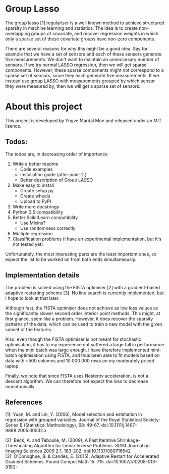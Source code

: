 # Group Lasso
The group lasso [1] regulariser is a well known method to achieve structured sparsity
in machine learning and statistics. The idea is to create non-overlapping groups of
covariate, and recover regression weights in which only a sparse set of these covariate
groups have non-zero components.

There are several reasons for why this might be a good idea. Say for example that we have
a set of sensors and each of these sensors generate five measurements. We don't want 
to maintain an unneccesary number of sensors. If we try normal LASSO regression, then
we will get sparse components. However, these sparse components might not correspond
to a sparse set of sensors, since they each generate five measurements. If we instead
use group LASSO with measurements grouped by which sensor they were measured by, then
we will get a sparse set of sensors.

# About this project
This project is developed by Yngve Mardal Moe and released under an MIT lisence.

## Todos:
The todos are, in decreasing order of importance

 1. Write a better readme
    - Code examples
    - Installation guide (after point 2.)
    - Better description of Group LASSO
 2. Make easy to install
    - Create setup.py
    - Create wheels
    - Upload to PyPI
 3. Write more docstrings
 4. Python 3.5 compatibility
 5. Better ScikitLearn compatibility
    - Use Mixins?
    - Use randomness correctly
 6. Multiple regression
 7. Classification problems (I have an experimental implementation, but it's not tested yet)

Unfortunately, the most interesting parts are the least important ones, so expect the list
to be worked on from both ends simultaneously.

## Implementation details
The problem is solved using the FISTA optimiser [2] with a gradient-based adaptive restarting scheme [3]. No line search is currently implemented, but I hope to look at that later.

Although fast, the FISTA optimiser does not achieve as low loss values as the significantly slower second order interior point methods. This might, at first glance, seem like a problem. However, it does recover the sparsity patterns of the data, which can be used to train a new model with the given subset of the features.

Also, even though the FISTA optimiser is not meant for stochastic optimisation, it has to my experience not suffered a large fall in performance when the mini batch was large enough. I have therefore implemented mini-batch optimisation using FISTA, and thus been able to fit models based on data with ~500 columns and 10 000 000 rows on my moderately priced laptop.

Finally, we note that since FISTA uses Nesterov acceleration, is not a descent algorithm. We can therefore not expect the loss to decrease monotonically.

## References
[1]: Yuan, M. and Lin, Y. (2006), Model selection and estimation in regression with grouped variables. Journal of the Royal Statistical Society: Series B (Statistical Methodology), 68: 49-67. doi:10.1111/j.1467-9868.2005.00532.x

[2]: Beck, A. and Teboulle, M. (2009), A Fast Iterative Shrinkage-Thresholding Algorithm for Linear Inverse Problems. SIAM Journal on Imaging Sciences 2009 2:1, 183-202. doi:10.1137/080716542  
[3]: O’Donoghue, B. & Candès, E. (2015), Adaptive Restart for Accelerated Gradient Schemes. Found Comput Math 15: 715. doi:10.1007/s10208-013-9150-

